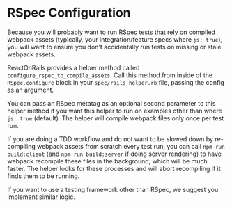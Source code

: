 # RSpec Configuration
Because you will probably want to run RSpec tests that rely on compiled webpack assets (typically, your integration/feature specs where `js: true`), you will want to ensure you don't accidentally run tests on missing or stale webpack assets.

ReactOnRails provides a helper method called `configure_rspec_to_compile_assets`. Call this method from inside of the `RSpec.configure` block in your `spec/rails_helper.rb` file, passing the config as an argument.

You can pass an RSpec metatag as an optional second parameter to this helper method if you want this helper to run on examples other than where `js: true` (default). The helper will compile webpack files only once per test run.

If you are doing a TDD workflow and do not want to be slowed down by re-compiling webpack assets from scratch every test run, you can call `npm run build:client` (and `npm run build:server` if doing server rendering) to have webpack recompile these files in the background, which will be much faster. The helper looks for these processes and will abort recompiling if it finds them to be running.

If you want to use a testing framework other than RSpec, we suggest you implement similar logic.
